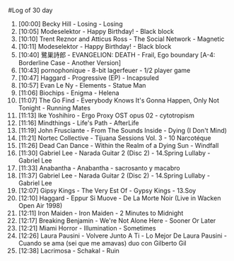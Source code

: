 #Log of 30 day

1. [00:00] Becky Hill - Losing - Losing
1. [10:05] Modeselektor - Happy Birthday! - Black block
1. [10:10] Trent Reznor and Atticus Ross - The Social Network - Magnetic
1. [10:11] Modeselektor - Happy Birthday! - Black block
1. [10:40] 鷺巣詩郎 - EVANGELION: DEATH - Frail, Ego boundary [A-4: Borderline Case - Another Version]
1. [10:43] pornophonique - 8-bit lagerfeuer - 1/2 player game
1. [10:47] Haggard - Progressive (EP) - Incapsuled
1. [10:57] Evan Le Ny - Elements - Statue Man
1. [11:06] Biochips - Enigma - Helena
1. [11:07] The Go Find - Everybody Knows It's Gonna Happen, Only Not Tonight - Running Mates
1. [11:13] Ike Yoshihiro - Ergo Proxy OST opus 02 - cytotropism
1. [11:16] Mindthings - Life's Path - AfterLife
1. [11:19] John Frusciante - From The Sounds Inside - Dying (I Don't Mind)
1. [11:21] Nortec Collective - Tijuana Sessions Vol. 3 - 10 Narcotéque
1. [11:26] Dead Can Dance - Within the Realm of a Dying Sun - Windfall
1. [11:30] Gabriel Lee - Narada Guitar 2 (Disc 2) - 14.Spring Lullaby - Gabriel Lee
1. [11:33] Anabantha - Anabantha - sacrosanto y macabro
1. [11:37] Gabriel Lee - Narada Guitar 2 (Disc 2) - 14.Spring Lullaby - Gabriel Lee
1. [12:07] Gipsy Kings - The Very Est Of - Gypsy Kings - 13.Soy
1. [12:10] Haggard - Eppur Si Muove - De La Morte Noir (Live in Wacken Open Air 1998)
1. [12:11] Iron Maiden - Iron Maiden - 2 Minutes to Midnight
1. [12:17] Breaking Benjamin - We're Not Alone Here - Sooner Or Later
1. [12:21] Miami Horror - Illumination - Sometimes
1. [12:26] Laura Pausini - Volvere Junto A Ti - Lo Mejor De Laura Pausini - Cuando se ama (sei que me amavas) duo con Gilberto Gil
1. [12:38] Lacrimosa - Schakal - Ruin
